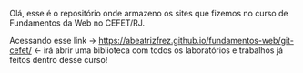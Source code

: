 Olá, esse é o repositório onde armazeno os sites que fizemos no curso de Fundamentos da Web no CEFET/RJ.

Acessando esse link -> https://abeatrizfrez.github.io/fundamentos-web/git-cefet/ <- irá abrir uma biblioteca com todos os laboratórios e trabalhos já feitos dentro desse curso!
